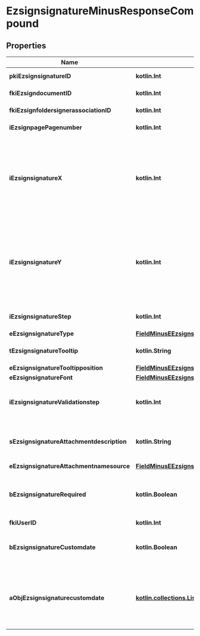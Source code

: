 
# EzsignsignatureMinusResponseCompound

## Properties
Name | Type | Description | Notes
------------ | ------------- | ------------- | -------------
**pkiEzsignsignatureID** | **kotlin.Int** | The unique ID of the Ezsignsignature | 
**fkiEzsigndocumentID** | **kotlin.Int** | The unique ID of the Ezsigndocument | 
**fkiEzsignfoldersignerassociationID** | **kotlin.Int** | The unique ID of the Ezsignfoldersignerassociation | 
**iEzsignpagePagenumber** | **kotlin.Int** | The page number in the Ezsigndocument | 
**iEzsignsignatureX** | **kotlin.Int** | The X coordinate (Horizontal) where to put the Ezsignsignature on the page.  Coordinate is calculated at 100dpi (dot per inch). So for example, if you want to put the Ezsignsignature 2 inches from the left border of the page, you would use \&quot;200\&quot; for the X coordinate. | 
**iEzsignsignatureY** | **kotlin.Int** | The Y coordinate (Vertical) where to put the Ezsignsignature on the page.  Coordinate is calculated at 100dpi (dot per inch). So for example, if you want to put the Ezsignsignature 3 inches from the top border of the page, you would use \&quot;300\&quot; for the Y coordinate. | 
**iEzsignsignatureStep** | **kotlin.Int** | The step when the Ezsignsigner will be invited to sign | 
**eEzsignsignatureType** | [**FieldMinusEEzsignsignatureType**](FieldMinusEEzsignsignatureType.md) |  | 
**tEzsignsignatureTooltip** | **kotlin.String** | A tooltip that will be presented to Ezsignsigner about the Ezsignsignature |  [optional]
**eEzsignsignatureTooltipposition** | [**FieldMinusEEzsignsignatureTooltipposition**](FieldMinusEEzsignsignatureTooltipposition.md) |  |  [optional]
**eEzsignsignatureFont** | [**FieldMinusEEzsignsignatureFont**](FieldMinusEEzsignsignatureFont.md) |  |  [optional]
**iEzsignsignatureValidationstep** | **kotlin.Int** | The step when the Ezsignsigner will be invited to validate the Ezsignsignature of eEzsignsignatureType Attachments |  [optional]
**sEzsignsignatureAttachmentdescription** | **kotlin.String** | The description attached to the attachment name added in Ezsignsignature of eEzsignsignatureType Attachments |  [optional]
**eEzsignsignatureAttachmentnamesource** | [**FieldMinusEEzsignsignatureAttachmentnamesource**](FieldMinusEEzsignsignatureAttachmentnamesource.md) |  |  [optional]
**bEzsignsignatureRequired** | **kotlin.Boolean** | Whether the Ezsignsignature is required or not. This field is relevant only with Ezsignsignature with eEzsignsignatureType &#x3D; Attachments. |  [optional]
**fkiUserID** | **kotlin.Int** | The unique ID of the User |  [optional]
**bEzsignsignatureCustomdate** | **kotlin.Boolean** | Whether the Ezsignsignature has a custom date format or not. (Only possible when eEzsignsignatureType is **Name** or **Handwritten**) |  [optional]
**aObjEzsignsignaturecustomdate** | [**kotlin.collections.List&lt;EzsignsignaturecustomdateMinusResponseCompound&gt;**](EzsignsignaturecustomdateMinusResponseCompound.md) | An array of custom date blocks that will be filled at the time of signature.  Can only be used if bEzsignsignatureCustomdate is true.  Use an empty array if you don&#39;t want to have a date at all. |  [optional]



